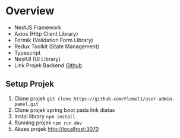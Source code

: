 # Overview
* NextJS Framework
* Axios (Http Client Library)
* Formik (Validation Form Library)
* Redux Toolkit (State Management)
* Typescript
* NextUI (UI Library)
* Link Projek Backend [Github](https://github.com/Flemel1/rest-api-postgresql)
## Setup Projek
1. Clone projek ```git clone https://github.com/Flemel1/user-admin-panel.git```
2. Clone projek spring boot pada link diatas
3. Instal library ``npm install``
4. Running projek ``npm run dev``
5. Akses projek [http://localhost:3070](http://localhost:3070)